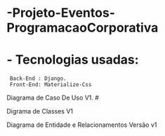 ﻿# -Projeto-Eventos-ProgramacaoCorporativa
# - Tecnologias usadas: 
	 Back-End : Django. 
	 Front-End: Materialize-Css 
Diagrama de Caso De Uso V1.
	#
	


Digrama de Classes V1
		

Diagrama de Entidade e Relacionamentos Versão v1



